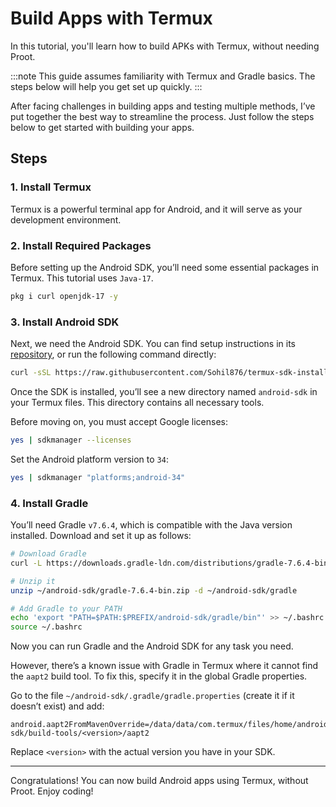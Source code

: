 # Build Apps with Termux

In this tutorial, you'll learn how to build APKs with Termux, without needing Proot.

:::note
This guide assumes familiarity with Termux and Gradle basics. The steps below will help you get set up quickly.
:::

After facing challenges in building apps and testing multiple methods, I’ve put together the best way to streamline the process. Just follow the steps below to get started with building your apps.

## Steps

### 1. Install Termux

Termux is a powerful terminal app for Android, and it will serve as your development environment.

### 2. Install Required Packages 

Before setting up the Android SDK, you’ll need some essential packages in Termux. This tutorial uses `Java-17`.
```bash
pkg i curl openjdk-17 -y
```

### 3. Install Android SDK

Next, we need the Android SDK. You can find setup instructions in its [repository](https://github.com/Sohil876/termux-sdk-installer), or run the following command directly:
```bash
curl -sSL https://raw.githubusercontent.com/Sohil876/termux-sdk-installer/main/installer.sh -o install-android-sdk.sh && bash install-android-sdk.sh -i
```

Once the SDK is installed, you’ll see a new directory named `android-sdk` in your Termux files. This directory contains all necessary tools.

Before moving on, you must accept Google licenses:
```bash
yes | sdkmanager --licenses
```

Set the Android platform version to `34`:
```bash
yes | sdkmanager "platforms;android-34"
```

### 4. Install Gradle

You’ll need Gradle `v7.6.4`, which is compatible with the Java version installed. Download and set it up as follows:
```bash
# Download Gradle
curl -L https://downloads.gradle-ldn.com/distributions/gradle-7.6.4-bin.zip -o ~/android-sdk/gradle-7.6.4-bin.zip

# Unzip it
unzip ~/android-sdk/gradle-7.6.4-bin.zip -d ~/android-sdk/gradle

# Add Gradle to your PATH
echo 'export "PATH=$PATH:$PREFIX/android-sdk/gradle/bin"' >> ~/.bashrc
source ~/.bashrc
```

Now you can run Gradle and the Android SDK for any task you need.

However, there’s a known issue with Gradle in Termux where it cannot find the `aapt2` build tool. To fix this, specify it in the global Gradle properties.

Go to the file `~/android-sdk/.gradle/gradle.properties` (create it if it doesn’t exist) and add:
```properties
android.aapt2FromMavenOverride=/data/data/com.termux/files/home/android-sdk/build-tools/<version>/aapt2
```
Replace `<version>` with the actual version you have in your SDK.

---

Congratulations! You can now build Android apps using Termux, without Proot. Enjoy coding!